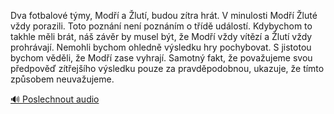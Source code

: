 
Dva fotbalové týmy, Modří a Žlutí, budou zítra hrát. V minulosti Modří Žluté vždy porazili. Toto poznání není poznáním o třídě událostí. Kdybychom to takhle měli brát, náš závěr by musel být, že Modří vždy vítězí a Žlutí vždy prohrávají. Nemohli bychom ohledně výsledku hry pochybovat. S jistotou bychom věděli, že Modří zase vyhrají. Samotný fakt, že považujeme svou předpověď zítřejšího výsledku pouze za pravděpodobnou, ukazuje, že tímto způsobem neuvažujeme.

[🔊 Poslechnout audio](/data/7-paragraphs/audio/chapter_29/para_005-Dva-fotbalov-tmy-Mod-a-lut-budou-ztra-hr.mp3)
